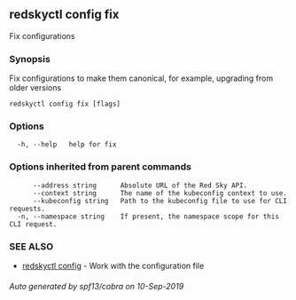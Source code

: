 ## redskyctl config fix

Fix configurations

### Synopsis

Fix configurations to make them canonical, for example, upgrading from older versions

```
redskyctl config fix [flags]
```

### Options

```
  -h, --help   help for fix
```

### Options inherited from parent commands

```
      --address string      Absolute URL of the Red Sky API.
      --context string      The name of the kubeconfig context to use.
      --kubeconfig string   Path to the kubeconfig file to use for CLI requests.
  -n, --namespace string    If present, the namespace scope for this CLI request.
```

### SEE ALSO

* [redskyctl config](redskyctl_config.md)	 - Work with the configuration file

###### Auto generated by spf13/cobra on 10-Sep-2019
